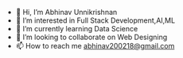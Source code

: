 - 👋 Hi, I’m Abhinav Unnikrishnan
- 👀 I’m interested in Full Stack Development,AI,ML
- 🌱 I’m currently learning Data Science
- 💞️ I’m looking to collaborate on Web Designing
- 📫 How to reach me abhinav200218@gmail.com

<!---
abhinav-18max/abhinav-18max is a ✨ special ✨ repository because its `README.md` (this file) appears on your GitHub profile.
You can click the Preview link to take a look at your changes.
--->
